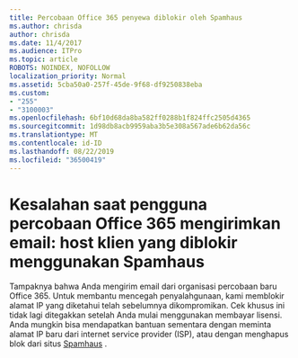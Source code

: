 ```yaml
---
title: Percobaan Office 365 penyewa diblokir oleh Spamhaus
ms.author: chrisda
author: chrisda
ms.date: 11/4/2017
ms.audience: ITPro
ms.topic: article
ROBOTS: NOINDEX, NOFOLLOW
localization_priority: Normal
ms.assetid: 5cba50a0-257f-45de-9f68-df9250838eba
ms.custom:
- "255"
- "3100003"
ms.openlocfilehash: 6bf10d68da8ba582ff0288b1f824ffc2505d4365
ms.sourcegitcommit: 1d98db8acb9959aba3b5e308a567ade6b62da56c
ms.translationtype: MT
ms.contentlocale: id-ID
ms.lasthandoff: 08/22/2019
ms.locfileid: "36500419"
---
```

# <a name="error-when-an-office-365-trial-user-sends-email-client-host-blocked-using-spamhaus"></a>Kesalahan saat pengguna percobaan Office 365 mengirimkan email: host klien yang diblokir menggunakan Spamhaus

Tampaknya bahwa Anda mengirim email dari organisasi percobaan baru Office 365. Untuk membantu mencegah penyalahgunaan, kami memblokir alamat IP yang diketahui telah sebelumnya dikompromikan. Cek khusus ini tidak lagi ditegakkan setelah Anda mulai menggunakan membayar lisensi. Anda mungkin bisa mendapatkan bantuan sementara dengan meminta alamat IP baru dari internet service provider (ISP), atau dengan menghapus blok dari situs [Spamhaus](https://go.microsoft.com/fwlink/p/?linkid=123245) .
